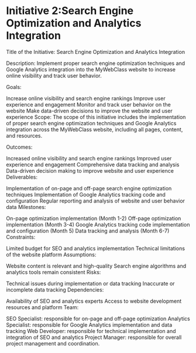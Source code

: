 # Initiative 2:Search Engine Optimization and Analytics Integration
Title of the Initiative: Search Engine Optimization and Analytics Integration

Description: Implement proper search engine optimization techniques and Google Analytics integration into the MyWebClass website to increase online visibility and track user behavior.

Goals:

Increase online visibility and search engine rankings
Improve user experience and engagement
Monitor and track user behavior on the website
Make data-driven decisions to improve the website and user experience
Scope: The scope of this initiative includes the implementation of proper search engine optimization techniques and Google Analytics integration across the MyWebClass website, including all pages, content, and resources.

Outcomes:

Increased online visibility and search engine rankings
Improved user experience and engagement
Comprehensive data tracking and analysis
Data-driven decision making to improve website and user experience
Deliverables:

Implementation of on-page and off-page search engine optimization techniques
Implementation of Google Analytics tracking code and configuration
Regular reporting and analysis of website and user behavior data
Milestones:

On-page optimization implementation (Month 1-2)
Off-page optimization implementation (Month 3-4)
Google Analytics tracking code implementation and configuration (Month 5)
Data tracking and analysis (Month 6-7)
Constraints:

Limited budget for SEO and analytics implementation
Technical limitations of the website platform
Assumptions:

Website content is relevant and high-quality
Search engine algorithms and analytics tools remain consistent
Risks:

Technical issues during implementation or data tracking
Inaccurate or incomplete data tracking
Dependencies:

Availability of SEO and analytics experts
Access to website development resources and platform
Team:

SEO Specialist: responsible for on-page and off-page optimization
Analytics Specialist: responsible for Google Analytics implementation and data tracking
Web Developer: responsible for technical implementation and integration of SEO and analytics
Project Manager: responsible for overall project management and coordination.